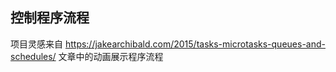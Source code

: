 控制程序流程
-----------

项目灵感来自 <https://jakearchibald.com/2015/tasks-microtasks-queues-and-schedules/> 文章中的动画展示程序流程